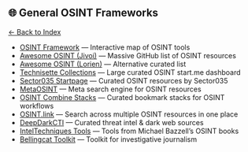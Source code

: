 ## 🌐 General OSINT Frameworks

[← Back to Index](../README.md)

- [OSINT Framework](https://osintframework.com/) — Interactive map of OSINT tools  
- [Awesome OSINT (Jivoi)](https://github.com/jivoi/awesome-osint) — Massive GitHub list of OSINT resources  
- [Awesome OSINT (Lorien)](https://github.com/Lorien/awesome-osint) — Alternative curated list  
- [Technisette Collections](https://start.me/p/DPYPMz/technisette-osint-tools) — Large curated OSINT start.me dashboard  
- [Sector035 Startpage](https://start.me/p/rx6Qj3/sectors-osint-links) — Curated OSINT resources by Sector035  
- [MetaOSINT](https://www.metaosint.com/) — Meta search engine for OSINT resources  
- [OSINT Combine Stacks](https://www.osintcombine.com/osint-bookmark-stack) — Curated bookmark stacks for OSINT workflows  
- [OSINT.link](https://www.osint.link/) — Search across multiple OSINT resources in one place  
- [DeepDarkCTI](https://github.com/fastfire/deepdarkCTI) — Curated threat intel & dark web sources  
- [IntelTechniques Tools](https://inteltechniques.com/tools/) — Tools from Michael Bazzell’s OSINT books  
- [Bellingcat Toolkit](https://docs.google.com/document/d/1-xX2k7Z3tR2uE4x7lV3RkKNw6GyaB-R6/edit) — Toolkit for investigative journalism  
